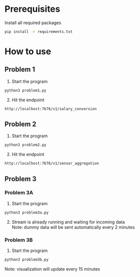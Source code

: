 # Prerequisites
Install all required packages
```bash
pip install -r requirements.txt 
```

# How to use

## Problem 1
1. Start the program
```bash
python3 problem1.py
```
2. Hit the endpoint
```bash
http://localhost:7676/v1/salary_conversion
```

## Problem 2
1. Start the program
```bash
python3 problem2.py
```
2. Hit the endpoint
```bash
http://localhost:7676/v1/sensor_aggregation
```

## Problem 3
### Problem 3A 
1. Start the program
```bash
python3 problem3a.py
```
2. Stream is already running and waiting for incoming data  
Note: dummy data will be sent automatically every 2 minutes

### Problem 3B 
1. Start the program
```bash
python3 problem3b.py
```
Note: visualization will update every 15 minutes
